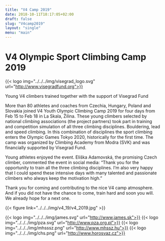 ```yaml
---
title: "V4 Camp 2019"
date: 2018-10-11T18:17:05+02:00
draft: false 
slug: "V4camp2019"
layout: "single"
menu: "main"
---
```


# V4 Olympic Sport Climbing Camp 2019



{{< logo img="../../../img/visegrad_logo.svg" url="http://www.visegradfund.org">}}


Young V4 climbers trained together with the support of Visegrad Fund

More than 80 athletes and coaches from Czechia, Hungary, Poland and Slovakia joined V4 Youth Olympic Climbing Camp 2019 for four days from Feb 15 to Feb 18 in La Skala, Žilina. 
These young climbers selected by national climbing associations (the project partners) took part in training and competition simulation of all three climbing disciplines. 
Bouldering, lead and speed climbing. In this combination of disciplines the sport climbing enters the Olympic Games Tokyo 2020, historically for the first time. 
The camp was organized by Climbing Academy from Modra (SVK) and was financially supported by Visegrad Fund. 

Young athletes enjoyed the event. Eliška Adamovská, the promising Czech climber, commented the event in social media: “Thank you for the opportunity to train all the three climbing disciplines. I’m also very happy that I could spend these intensive days with many talented and passionate climbers who always keep the motivation high.”

Thank you for coming and contributing to the nice V4 camp atmosphere.
And if you did not have the chance to come, train hard and soon you will. 
We already hope for a next one.

{{< figure link="../../../img/v4_19/v4_2019.jpg" >}}

{{< logo img="../../../img/james.svg" url="http://www.james.sk">}}
{{< logo img="../../../img/pza.svg" url="http://www.pza.org.pl">}}
{{< logo img="../../../img/mhsssz.png" url="http://www.mhssz.hu">}}
{{< logo img="../../../img/chs.png" url="http://www.horosvaz.cz">}}



